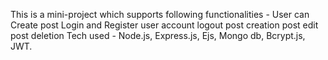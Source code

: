 This is a mini-project which supports following functionalities -
User can Create post
Login and Register user account
logout
post creation
post edit
post deletion
Tech used - Node.js, Express.js, Ejs, Mongo db, Bcrypt.js, JWT.
